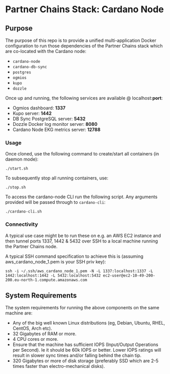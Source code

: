 # Partner Chains Stack: Cardano Node

## Purpose

The purpose of this repo is to provide a unified multi-application Docker configuration to run those dependencies of the Partner Chains stack which are co-located with the Cardano node:

* `cardano-node` 
* `cardano-db-sync`
* `postgres` 
* `ogmios`
* `kupo`
* `dozzle`

Once up and running, the following services are available @ localhost:**port**:

* Ogmios dashboard: **1337**
* Kupo server: **1442** 
* DB Sync PostgreSQL server: **5432**
* Dozzle Docker log monitor server: **8080**
* Cardano Node EKG metrics server: **12788**

### Usage

Once cloned, use the following command to create/start all containers (in daemon mode):
```
./start.sh
```
To subsequently stop all running containers, use:
```
./stop.sh
```
To access the cardano-node CLI run the following script. Any arguments provided will be passed through to `cardano-cli`:
```
./cardano-cli.sh
```
### Connectivity

A typical use case might be to run these on e.g. an AWS EC2 instance and then tunnel ports 1337, 1442 & 5432 over SSH to a local machine running the Partner Chains node.

A typical SSH command specification to achieve this is (assuming aws_cardano_node_1.pem is your SSH priv key):

```
ssh -i ~/.ssh/aws_cardano_node_1.pem -N -L 1337:localhost:1337 -L 1442:localhost:1442 -L 5432:localhost:5432 ec2-user@ec2-10-49-200-200.eu-north-1.compute.amazonaws.com
```

## System Requirements

The system requirements for running the above components on the same machine are:

* Any of the big well known Linux distributions (eg, Debian, Ubuntu, RHEL, CentOS, Arch
  etc).
* 32 Gigabytes of RAM or more.
* 4 CPU cores or more.
* Ensure that the machine has sufficient IOPS (Input/Output Operations per Second). Ie it should be
  60k IOPS or better. Lower IOPS ratings will result in slower sync times and/or falling behind the
  chain tip.
* 320 Gigabytes or more of disk storage (preferably SSD which are 2-5 times faster than
  electro-mechanical disks).
